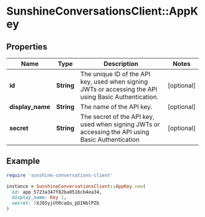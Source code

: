 # SunshineConversationsClient::AppKey

## Properties

| Name | Type | Description | Notes |
| ---- | ---- | ----------- | ----- |
| **id** | **String** | The unique ID of the API key, used when signing JWTs or accessing the API using Basic Authentication. | [optional] |
| **display_name** | **String** | The name of the API key. | [optional] |
| **secret** | **String** | The secret of the API key, used when signing JWTs or accessing the API using Basic Authentication | [optional] |

## Example

```ruby
require 'sunshine-conversations-client'

instance = SunshineConversationsClient::AppKey.new(
  id: app_5723a347f82ba0516cb4ea34,
  display_name: Key 1,
  secret: 5XJ85yjUtRcaQu_pDINblPZb
)
```

